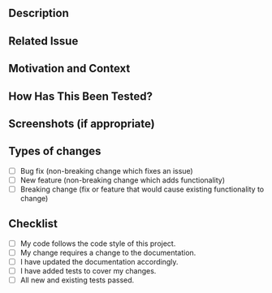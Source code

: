 ## Description
<!--- Describe your changes in detail -->

## Related Issue
<!--- Please link to the issue here -->
<!--- If there is no related issue, please create one first -->

## Motivation and Context
<!--- Why is this change required? What problem does it solve? -->

## How Has This Been Tested?
<!--- Please describe how you tested your changes -->
<!--- Include details of your testing environment, and the tests you ran -->

## Screenshots (if appropriate)

## Types of changes
<!--- What types of changes does your code introduce? Put an `x` in all that apply: -->
- [ ] Bug fix (non-breaking change which fixes an issue)
- [ ] New feature (non-breaking change which adds functionality)
- [ ] Breaking change (fix or feature that would cause existing functionality to change)

## Checklist
<!--- Go over all the following points, and put an `x` in all the boxes that apply. -->
- [ ] My code follows the code style of this project.
- [ ] My change requires a change to the documentation.
- [ ] I have updated the documentation accordingly.
- [ ] I have added tests to cover my changes.
- [ ] All new and existing tests passed.